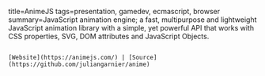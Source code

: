title=AnimeJS
tags=presentation, gamedev, ecmascript, browser
summary=JavaScript animation engine; a fast, multipurpose and lightweight JavaScript animation library with a simple, yet powerful API that works with CSS properties, SVG, DOM attributes and JavaScript Objects.
~~~~~~

[Website](https://animejs.com/) | [Source](https://github.com/juliangarnier/anime)

